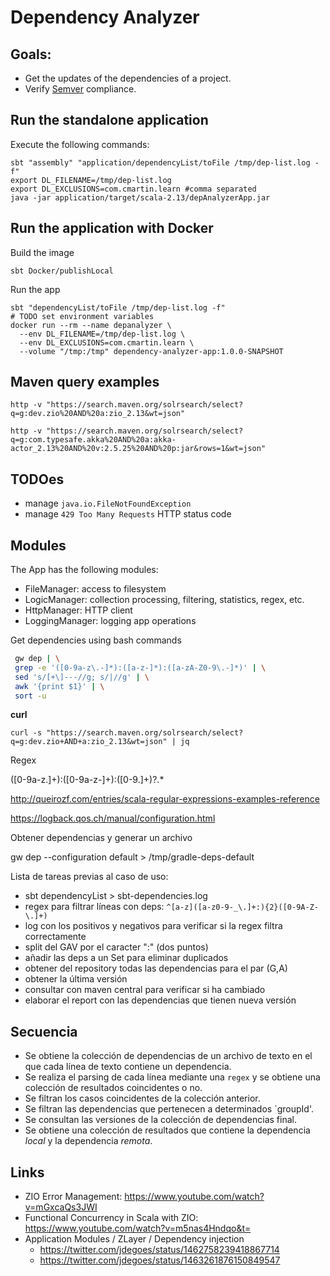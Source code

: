 # Dependency Analyzer

## Goals:

- Get the updates of the dependencies of a project.
- Verify [Semver](https://semver.org/) compliance.

## Run the standalone application

Execute the following commands:

    sbt "assembly" "application/dependencyList/toFile /tmp/dep-list.log -f"
    export DL_FILENAME=/tmp/dep-list.log
    export DL_EXCLUSIONS=com.cmartin.learn #comma separated
    java -jar application/target/scala-2.13/depAnalyzerApp.jar

## Run the application with Docker

Build the image

    sbt Docker/publishLocal 

Run the app

    sbt "dependencyList/toFile /tmp/dep-list.log -f"
    # TODO set environment variables
    docker run --rm --name depanalyzer \
      --env DL_FILENAME=/tmp/dep-list.log \
      --env DL_EXCLUSIONS=com.cmartin.learn \
      --volume "/tmp:/tmp" dependency-analyzer-app:1.0.0-SNAPSHOT
    

## Maven query examples

    http -v "https://search.maven.org/solrsearch/select?q=g:dev.zio%20AND%20a:zio_2.13&wt=json"

    http -v "https://search.maven.org/solrsearch/select?q=g:com.typesafe.akka%20AND%20a:akka-actor_2.13%20AND%20v:2.5.25%20AND%20p:jar&rows=1&wt=json"

## TODOes

- manage `java.io.FileNotFoundException`
- manage `429 Too Many Requests` HTTP status code

## Modules

The App has the following modules:

- FileManager: access to filesystem
- LogicManager: collection processing, filtering, statistics, regex, etc.
- HttpManager: HTTP client
- LoggingManager: logging app operations

Get dependencies using bash commands

```bash
 gw dep | \
 grep -e '([0-9a-z\.-]*):([a-z-]*):([a-zA-Z0-9\.-]*)' | \
 sed 's/[+\]---//g; s/|//g' | \
 awk '{print $1}' | \
 sort -u
```

**curl**

    curl -s "https://search.maven.org/solrsearch/select?q=g:dev.zio+AND+a:zio_2.13&wt=json" | jq

Regex

([0-9a-z.]+):([0-9a-z-]+):([0-9.]+)?.*

http://queirozf.com/entries/scala-regular-expressions-examples-reference

https://logback.qos.ch/manual/configuration.html

Obtener dependencias y generar un archivo

gw dep --configuration default > /tmp/gradle-deps-default

Lista de tareas previas al caso de uso:

- sbt dependencyList > sbt-dependencies.log
- regex para filtrar líneas con deps: `^[a-z]([a-z0-9-_\.]+:){2}([0-9A-Z-\.]+)`
- log con los positivos y negativos para verificar si la regex filtra correctamente
- split del GAV por el caracter ":" (dos puntos)
- añadir las deps a un Set para eliminar duplicados
- obtener del repository todas las dependencias para el par (G,A)
- obtener la última versión
- consultar con maven central para verificar si ha cambiado
- elaborar el report con las dependencias que tienen nueva versión

## Secuencia

- Se obtiene la colección de dependencias de un archivo de texto en el que cada línea de texto contiene un dependencia.
- Se realiza el parsing de cada línea mediante una `regex` y se obtiene una colección de resultados coincidentes o no.
- Se filtran los casos coincidentes de la colección anterior.
- Se filtran las dependencias que pertenecen a determinados `groupId'.
- Se consultan las versiones de la colección de dependencias final.
- Se obtiene una colección de resultados que contiene la dependencia _local_ y la dependencia _remota_.

## Links

- ZIO Error Management: https://www.youtube.com/watch?v=mGxcaQs3JWI
- Functional Concurrency in Scala with ZIO: https://www.youtube.com/watch?v=m5nas4Hndqo&t=
- Application Modules / ZLayer / Dependency injection
    - https://twitter.com/jdegoes/status/1462758239418867714
    - https://twitter.com/jdegoes/status/1463261876150849547
 